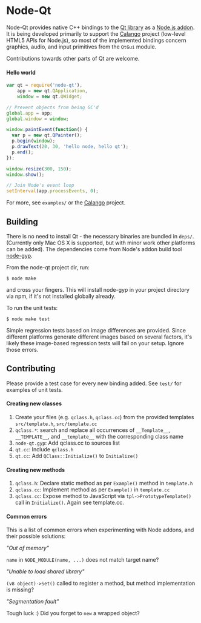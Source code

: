 # Node-Qt

Node-Qt provides native C++ bindings to the [Qt library](http://developer.qt.nokia.com/doc/qt-4.8/) as a [Node.js addon](http://nodejs.org/docs/latest/api/addons.html). It is being developed primarily to support the [Calango](http://github.com/arturadib/calango) project (low-level HTML5 APIs for Node.js), so most of the implemented bindings concern graphics, audio, and input primitives from the `QtGui` module.

Contributions towards other parts of Qt are welcome.





#### Hello world

```javascript
var qt = require('node-qt'),
    app = new qt.QApplication,
    window = new qt.QWidget;

// Prevent objects from being GC'd
global.app = app;
global.window = window;

window.paintEvent(function() {
  var p = new qt.QPainter();
  p.begin(window);
  p.drawText(20, 30, 'hello node, hello qt');
  p.end();
});

window.resize(300, 150);
window.show();

// Join Node's event loop
setInterval(app.processEvents, 0);
```

For more, see `examples/` or the [Calango](http://github.com/arturadib/calango) project.






## Building

There is no need to install Qt - the necessary binaries are bundled in `deps/`. (Currently only Mac OS X is supported, but with minor work other platforms can be added). The dependencies come from Node's addon build tool [node-gyp](http://github.com/TooTallNate/node-gyp).

From the node-qt project dir, run:

```
$ node make
```

and cross your fingers. This will install node-gyp in your project directory via npm, if it's not installed globally already.

To run the unit tests:

```
$ node make test
```

Simple regression tests based on image differences are provided. Since different platforms generate different images based on several factors, it's likely these image-based regression tests will fail on your setup. Ignore those errors.







## Contributing

Please provide a test case for every new binding added. See `test/` for examples of unit tests.

#### Creating new classes

1. Create your files (e.g. `qclass.h`, `qclass.cc`) from the provided templates `src/template.h`, `src/template.cc`
2. `qclass.*`: search and replace all occurrences of `__Template__`, `__TEMPLATE__`, and `__template__` with the corresponding class name
3. `node-qt.gyp`: Add qclass.cc to sources list
4. `qt.cc`: Include `qclass.h`
5. `qt.cc`: Add `QClass::Initialize()` to `Initialize()`


#### Creating new methods

1. `qclass.h`: Declare static method as per `Example()` method in `template.h`
2. `qclass.cc`: Implement method as per `Example()` in `template.cc`
3. `qclass.cc`: Expose method to JavaScript via `tpl->PrototypeTemplate()` call in `Initialize()`. Again see template.cc.

#### Common errors

This is a list of common errors when experimenting with Node addons, and their possible solutions:

_"Out of memory"_

`name` in `NODE_MODULE(name, ...)` does not match target name?

_"Unable to load shared library"_

`(v8 object)->Set()` called to register a method, but method implementation 
is missing?

_"Segmentation fault"_

Tough luck :) Did you forget to `new` a wrapped object?
